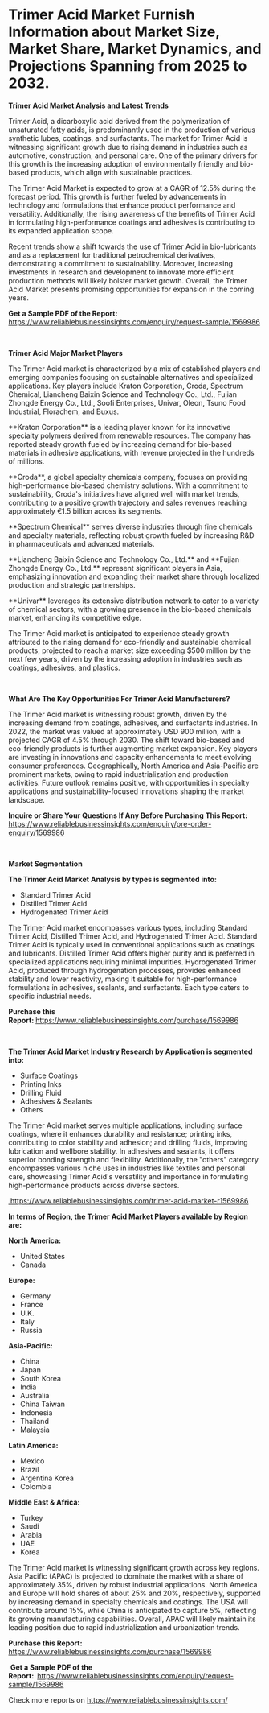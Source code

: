 <p><h1>Trimer Acid Market Furnish Information about Market Size, Market Share, Market Dynamics, and Projections Spanning from 2025 to 2032.</h1></p><p><strong>Trimer Acid Market Analysis and Latest Trends</strong></p>
<p><p>Trimer Acid, a dicarboxylic acid derived from the polymerization of unsaturated fatty acids, is predominantly used in the production of various synthetic lubes, coatings, and surfactants. The market for Trimer Acid is witnessing significant growth due to rising demand in industries such as automotive, construction, and personal care. One of the primary drivers for this growth is the increasing adoption of environmentally friendly and bio-based products, which align with sustainable practices.</p><p>The Trimer Acid Market is expected to grow at a CAGR of 12.5% during the forecast period. This growth is further fueled by advancements in technology and formulations that enhance product performance and versatility. Additionally, the rising awareness of the benefits of Trimer Acid in formulating high-performance coatings and adhesives is contributing to its expanded application scope. </p><p>Recent trends show a shift towards the use of Trimer Acid in bio-lubricants and as a replacement for traditional petrochemical derivatives, demonstrating a commitment to sustainability. Moreover, increasing investments in research and development to innovate more efficient production methods will likely bolster market growth. Overall, the Trimer Acid Market presents promising opportunities for expansion in the coming years.</p></p>
<p><strong>Get a Sample PDF of the Report:&nbsp;</strong> <a href="https://www.reliablebusinessinsights.com/enquiry/request-sample/1569986?utm_campaign=3582&utm_medium=2&utm_source=Github&utm_content=ia&utm_term=25032025&utm_id=trimer-acid">https://www.reliablebusinessinsights.com/enquiry/request-sample/1569986</a></p>
<p>&nbsp;</p>
<p><strong>Trimer Acid Major Market Players</strong></p>
<p><p>The Trimer Acid market is characterized by a mix of established players and emerging companies focusing on sustainable alternatives and specialized applications. Key players include Kraton Corporation, Croda, Spectrum Chemical, Liancheng Baixin Science and Technology Co., Ltd., Fujian Zhongde Energy Co., Ltd., Soofi Enterprises, Univar, Oleon, Tsuno Food Industrial, Florachem, and Buxus.</p><p>**Kraton Corporation** is a leading player known for its innovative specialty polymers derived from renewable resources. The company has reported steady growth fueled by increasing demand for bio-based materials in adhesive applications, with revenue projected in the hundreds of millions. </p><p>**Croda**, a global specialty chemicals company, focuses on providing high-performance bio-based chemistry solutions. With a commitment to sustainability, Croda's initiatives have aligned well with market trends, contributing to a positive growth trajectory and sales revenues reaching approximately €1.5 billion across its segments.</p><p>**Spectrum Chemical** serves diverse industries through fine chemicals and specialty materials, reflecting robust growth fueled by increasing R&D in pharmaceuticals and advanced materials. </p><p>**Liancheng Baixin Science and Technology Co., Ltd.** and **Fujian Zhongde Energy Co., Ltd.** represent significant players in Asia, emphasizing innovation and expanding their market share through localized production and strategic partnerships. </p><p>**Univar** leverages its extensive distribution network to cater to a variety of chemical sectors, with a growing presence in the bio-based chemicals market, enhancing its competitive edge.</p><p>The Trimer Acid market is anticipated to experience steady growth attributed to the rising demand for eco-friendly and sustainable chemical products, projected to reach a market size exceeding $500 million by the next few years, driven by the increasing adoption in industries such as coatings, adhesives, and plastics.</p></p>
<p>&nbsp;</p>
<p><strong>What Are The Key Opportunities For Trimer Acid Manufacturers?</strong></p>
<p><p>The Trimer Acid market is witnessing robust growth, driven by the increasing demand from coatings, adhesives, and surfactants industries. In 2022, the market was valued at approximately USD 900 million, with a projected CAGR of 4.5% through 2030. The shift toward bio-based and eco-friendly products is further augmenting market expansion. Key players are investing in innovations and capacity enhancements to meet evolving consumer preferences. Geographically, North America and Asia-Pacific are prominent markets, owing to rapid industrialization and production activities. Future outlook remains positive, with opportunities in specialty applications and sustainability-focused innovations shaping the market landscape.</p></p>
<p><strong>Inquire or Share Your Questions If Any Before Purchasing This Report:</strong> <a href="https://www.reliablebusinessinsights.com/enquiry/pre-order-enquiry/1569986?utm_campaign=3582&utm_medium=2&utm_source=Github&utm_content=ia&utm_term=25032025&utm_id=trimer-acid">https://www.reliablebusinessinsights.com/enquiry/pre-order-enquiry/1569986</a></p>
<p>&nbsp;</p>
<p><strong>Market Segmentation</strong></p>
<p><strong>The Trimer Acid Market Analysis by types is segmented into:</strong></p>
<p><ul><li>Standard Trimer Acid</li><li>Distilled Trimer Acid</li><li>Hydrogenated Trimer Acid</li></ul></p>
<p><p>The Trimer Acid market encompasses various types, including Standard Trimer Acid, Distilled Trimer Acid, and Hydrogenated Trimer Acid. Standard Trimer Acid is typically used in conventional applications such as coatings and lubricants. Distilled Trimer Acid offers higher purity and is preferred in specialized applications requiring minimal impurities. Hydrogenated Trimer Acid, produced through hydrogenation processes, provides enhanced stability and lower reactivity, making it suitable for high-performance formulations in adhesives, sealants, and surfactants. Each type caters to specific industrial needs.</p></p>
<p><strong>Purchase this Report:&nbsp;</strong><a href="https://www.reliablebusinessinsights.com/purchase/1569986?utm_campaign=3582&utm_medium=2&utm_source=Github&utm_content=ia&utm_term=25032025&utm_id=trimer-acid">https://www.reliablebusinessinsights.com/purchase/1569986</a></p>
<p>&nbsp;</p>
<p><strong>The Trimer Acid Market Industry Research by Application is segmented into:</strong></p>
<p><ul><li>Surface Coatings</li><li>Printing Inks</li><li>Drilling Fluid</li><li>Adhesives & Sealants</li><li>Others</li></ul></p>
<p><p>The Trimer Acid market serves multiple applications, including surface coatings, where it enhances durability and resistance; printing inks, contributing to color stability and adhesion; and drilling fluids, improving lubrication and wellbore stability. In adhesives and sealants, it offers superior bonding strength and flexibility. Additionally, the "others" category encompasses various niche uses in industries like textiles and personal care, showcasing Trimer Acid's versatility and importance in formulating high-performance products across diverse sectors.</p></p>
<p><a href="https://www.reliablebusinessinsights.com/trimer-acid-market-r1569986?utm_campaign=3582&utm_medium=2&utm_source=Github&utm_content=ia&utm_term=25032025&utm_id=trimer-acid">&nbsp;https://www.reliablebusinessinsights.com/trimer-acid-market-r1569986</a></p>
<p><strong>In terms of Region, the Trimer Acid Market Players available by Region are:</strong></p>
<p>
    <p> <strong> North America: </strong>
        <ul>
            <li>United States</li>
            <li>Canada</li>
        </ul>
        </p> 
    <p> <strong> Europe: </strong>
        <ul>
            <li>Germany</li>
            <li>France</li>
            <li>U.K.</li>
            <li>Italy</li>
            <li>Russia</li>
        </ul>
        </p> 
    <p> <strong> Asia-Pacific: </strong>
        <ul>
            <li>China</li>
            <li>Japan</li>
            <li>South Korea</li>
            <li>India</li>
            <li>Australia</li>
            <li>China Taiwan</li>
            <li>Indonesia</li>
            <li>Thailand</li>
            <li>Malaysia</li>
        </ul>
        </p> 
    <p> <strong> Latin America: </strong>
        <ul>
            <li>Mexico</li>
            <li>Brazil</li>
            <li>Argentina Korea</li>
            <li>Colombia</li>
        </ul>
        </p> 
    <p> <strong> Middle East & Africa: </strong>
        <ul>
            <li>Turkey</li>
            <li>Saudi</li>
            <li>Arabia</li>
            <li>UAE</li>
            <li>Korea</li>
        </ul>
    </p>
    </p>
<p><p>The Trimer Acid market is witnessing significant growth across key regions. Asia Pacific (APAC) is projected to dominate the market with a share of approximately 35%, driven by robust industrial applications. North America and Europe will hold shares of about 25% and 20%, respectively, supported by increasing demand in specialty chemicals and coatings. The USA will contribute around 15%, while China is anticipated to capture 5%, reflecting its growing manufacturing capabilities. Overall, APAC will likely maintain its leading position due to rapid industrialization and urbanization trends.</p></p>
<p><strong>Purchase this Report: </strong><a href="https://www.reliablebusinessinsights.com/purchase/1569986?utm_campaign=3582&utm_medium=2&utm_source=Github&utm_content=ia&utm_term=25032025&utm_id=trimer-acid">https://www.reliablebusinessinsights.com/purchase/1569986</a></p>
<p>&nbsp;<strong>Get a Sample PDF of the Report:&nbsp;&nbsp;</strong><a href="https://www.reliablebusinessinsights.com/enquiry/request-sample/1569986?utm_campaign=3582&utm_medium=2&utm_source=Github&utm_content=ia&utm_term=25032025&utm_id=trimer-acid">https://www.reliablebusinessinsights.com/enquiry/request-sample/1569986</a></p>
<p><strong></strong></p>
<p>Check more reports on <a href="https://www.reliablebusinessinsights.com/?utm_campaign=3582&utm_medium=2&utm_source=Github&utm_content=ia&utm_term=25032025&utm_id=trimer-acid">https://www.reliablebusinessinsights.com/</a></p>